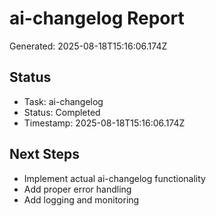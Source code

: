 # ai-changelog Report

Generated: 2025-08-18T15:16:06.174Z

## Status
- Task: ai-changelog
- Status: Completed
- Timestamp: 2025-08-18T15:16:06.174Z

## Next Steps
- Implement actual ai-changelog functionality
- Add proper error handling
- Add logging and monitoring
